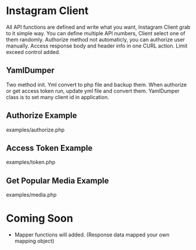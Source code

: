 # Instagram Client
All API functions are defined and write what you want, Instagram Client grab to it simple way.
You can define multiple API numbers, Client select one of them randomly.
Authorize method not automaticly, you can authorize user manually.
Access response body and header info in one CURL action.
Limit exceed control added.

## YamlDumper
Two method init. Yml convert to php file and backup them. 
When authorize or get access token run, update yml file and convert them.
YamlDumper class is to set many client id in application.

## Authorize Example
examples/authorize.php

## Access Token Example
examples/token.php

## Get Popular Media Example
examples/media.php


# Coming Soon
* Mapper functions will added. (Response data mapped your own mapping object)